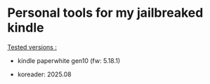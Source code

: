 # Personal tools for my jailbreaked kindle

<u>Tested versions :</u> 

- kindle paperwhite gen10 (fw: 5.18.1)

- koreader: 2025.08
